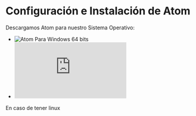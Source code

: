 # Configuración e Instalación de Atom

Descargamos Atom para nuestro Sistema Operativo:

* ![Atom Para Windows 64 bits](https://atom.io/download/windows_x64)
* ![Atom para Mac](https://github.com/atom/atom/releases/download/v1.14.3/AtomSetup-x64.msi)

En caso de tener linux 
